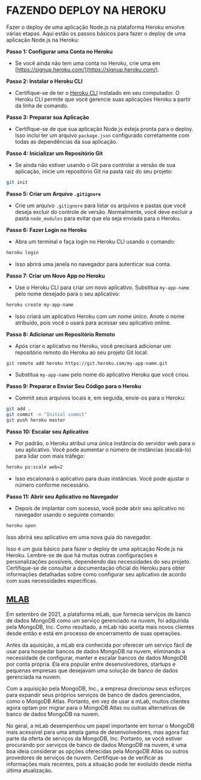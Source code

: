 # FAZENDO DEPLOY NA HEROKU
Fazer o deploy de uma aplicação Node.js na plataforma Heroku envolve várias etapas. Aqui estão os passos básicos para fazer o deploy de uma aplicação Node.js na Heroku:

**Passo 1: Configurar uma Conta no Heroku**
- Se você ainda não tem uma conta no Heroku, crie uma em [https://signup.heroku.com/](https://signup.heroku.com/).

**Passo 2: Instalar o Heroku CLI**
- Certifique-se de ter o [Heroku CLI](https://devcenter.heroku.com/articles/heroku-cli) instalado em seu computador. O Heroku CLI permite que você gerencie suas aplicações Heroku a partir da linha de comando.

**Passo 3: Preparar sua Aplicação**
- Certifique-se de que sua aplicação Node.js esteja pronta para o deploy. Isso inclui ter um arquivo `package.json` configurado corretamente com todas as dependências da sua aplicação.

**Passo 4: Inicializar um Repositório Git**
- Se ainda não estiver usando o Git para controlar a versão de sua aplicação, inicie um repositório Git na pasta raiz do seu projeto:

```bash
git init
```

**Passo 5: Criar um Arquivo `.gitignore`**
- Crie um arquivo `.gitignore` para listar os arquivos e pastas que você deseja excluir do controle de versão. Normalmente, você deve excluir a pasta `node_modules` para evitar que ela seja enviada para o Heroku.

**Passo 6: Fazer Login no Heroku**
- Abra um terminal e faça login no Heroku CLI usando o comando:

```bash
heroku login
```

- Isso abrirá uma janela no navegador para autenticar sua conta.

**Passo 7: Criar um Novo App no Heroku**
- Use o Heroku CLI para criar um novo aplicativo. Substitua `my-app-name` pelo nome desejado para o seu aplicativo:

```bash
heroku create my-app-name
```

- Isso criará um aplicativo Heroku com um nome único. Anote o nome atribuído, pois você o usará para acessar seu aplicativo online.

**Passo 8: Adicionar um Repositório Remoto**
- Após criar o aplicativo no Heroku, você precisará adicionar um repositório remoto do Heroku ao seu projeto Git local:

```bash
git remote add heroku https://git.heroku.com/my-app-name.git
```

- Substitua `my-app-name` pelo nome do aplicativo Heroku que você criou.

**Passo 9: Preparar e Enviar Seu Código para o Heroku**
- Commit seus arquivos locais e, em seguida, envie-os para o Heroku:

```bash
git add .
git commit -m "Initial commit"
git push heroku master
```

**Passo 10: Escalar seu Aplicativo**
- Por padrão, o Heroku atribui uma única instância do servidor web para o seu aplicativo. Você pode aumentar o número de instâncias (escalá-lo) para lidar com mais tráfego:

```bash
heroku ps:scale web=2
```

- Isso escalonará o aplicativo para duas instâncias. Você pode ajustar o número conforme necessário.

**Passo 11: Abrir seu Aplicativo no Navegador**
- Depois de implantar com sucesso, você pode abrir seu aplicativo no navegador usando o seguinte comando:

```bash
heroku open
```

Isso abrirá seu aplicativo em uma nova guia do navegador.

Isso é um guia básico para fazer o deploy de uma aplicação Node.js na Heroku. Lembre-se de que há muitas outras configurações e personalizações possíveis, dependendo das necessidades do seu projeto. Certifique-se de consultar a documentação oficial do Heroku para obter informações detalhadas sobre como configurar seu aplicativo de acordo com suas necessidades específicas.

## [MLAB](https://www.mongodb.com/atlas/database)
Em setembro de 2021, a plataforma mLab, que fornecia serviços de banco de dados MongoDB como um serviço gerenciado na nuvem, foi adquirida pela MongoDB, Inc. Como resultado, a mLab não aceita mais novos clientes desde então e está em processo de encerramento de suas operações.

Antes da aquisição, a mLab era conhecida por oferecer um serviço fácil de usar para hospedar bancos de dados MongoDB na nuvem, eliminando a necessidade de configurar, manter e escalar bancos de dados MongoDB por conta própria. Ela era popular entre desenvolvedores, startups e pequenas empresas que desejavam uma solução de banco de dados gerenciada na nuvem.

Com a aquisição pela MongoDB, Inc., a empresa direcionou seus esforços para expandir seus próprios serviços de banco de dados gerenciados, como o MongoDB Atlas. Portanto, em vez de usar a mLab, muitos clientes agora optam por migrar para o MongoDB Atlas ou outras alternativas de banco de dados MongoDB na nuvem.

No geral, a mLab desempenhou um papel importante em tornar o MongoDB mais acessível para uma ampla gama de desenvolvedores, mas agora faz parte da oferta de serviços da MongoDB, Inc. Portanto, se você estiver procurando por serviços de banco de dados MongoDB na nuvem, é uma boa ideia considerar as opções oferecidas pela MongoDB Atlas ou outros provedores de serviços de nuvem. Certifique-se de verificar as informações mais recentes, pois a situação pode ter evoluído desde minha última atualização.